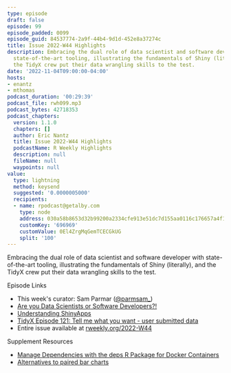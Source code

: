 ```yaml
---
type: episode
draft: false
episode: 99
episode_padded: 0099
episode_guid: 84537774-2a9f-44b4-9d1d-452e8a37274c
title: Issue 2022-W44 Highlights
description: Embracing the dual role of data scientist and software developer with
  state-of-the-art tooling, illustrating the fundamentals of Shiny (literally), and
  the TidyX crew put their data wrangling skills to the test.
date: '2022-11-04T09:00:00-04:00'
hosts:
- enantz
- mthomas
podcast_duration: '00:29:39'
podcast_file: rwh099.mp3
podcast_bytes: 42718353
podcast_chapters:
  version: 1.1.0
  chapters: []
  author: Eric Nantz
  title: Issue 2022-W44 Highlights
  podcastName: R Weekly Highlights
  description: null
  fileName: null
  waypoints: null
value:
  type: lightning
  method: keysend
  suggested: '0.0000005000'
  recipients:
  - name: rpodcast@getalby.com
    type: node
    address: 030a58b8653d32b99200a2334cfe913e51dc7d155aa0116c176657a4f1722677a3
    customKey: '696969'
    customValue: 0El4ZrgMqGemTCECGkUG
    split: '100'
---
```

Embracing the dual role of data scientist and software developer with state-of-the-art tooling, illustrating the fundamentals of Shiny (literally), and the TidyX crew put their data wrangling skills to the test.

Episode Links

-   This week's curator: Sam Parmar (<a href="https://twitter.com/parmsam_" rel="nofollow">@parmsam_</a>)
-   <a href="https://milesmcbain.micro.blog/2022/10/18/are-you-data.html" rel="nofollow">Are you Data Scientists or Software Developers?!</a>
-   <a href="https://cosimameyer.com/post/understanding-shinyapps/" rel="nofollow">Understanding ShinyApps</a>
-   <a href="https://www.youtube.com/watch?v=RvV6aL5RD4U" rel="nofollow">TidyX Episode 121: Tell me what you want - user submitted data</a>
-   Entire issue available at <a href="https://rweekly.org/2022-W44.html" rel="nofollow">rweekly.org/2022-W44</a>

Supplement Resources

-   <a href="https://hosting.analythium.io/manage-dependencies-with-the-deps-r-package-for-docker-containers/" rel="nofollow">Manage Dependencies with the deps R Package for Docker Containers</a>
-   <a href="https://albert-rapp.de/posts/ggplot2-tips/15_alternative_paired_bars/15_alternative_paired_bars.html" rel="nofollow">Alternatives to paired bar charts</a>
